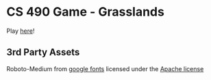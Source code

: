 # CS 490 Game - Grasslands

Play [here](https://spring2023gamestudio.github.io/CS_490_GAME/)!

## 3rd Party Assets
Roboto-Medium from [google fonts](https://fonts.google.com/specimen/Roboto/about?query=roboto) licensed under the [Apache license](licenses\LICENSE.txt)